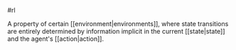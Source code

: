 #rl

A property of certain [[environment|environments]], where state
transitions are entirely determined by information implicit in the
current [[state|state]] and the agent&#39;s [[action|action]].

